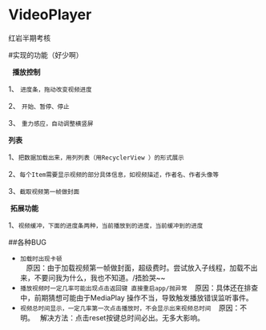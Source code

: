 # VideoPlayer
红岩半期考核

#实现的功能（好少啊）  

   **播放控制**  
   
1、 `进度条，拖动改变视频进度`  
  
2、 `开始、暂停、停止`  
  
3、 `重力感应，自动调整横竖屏`

  **列表**

1、`把数据加载出来，用列列表（用RecyclerView ）的形式展示`

2、`每个Item需要显示视频的部分具体信息，如视频描述，作者名、作者头像等`

3、`截取视频第一帧做封面`

  **拓展功能**
  
1、`视频缓冲，下面的进度条两种，当前播放到的进度，当前缓冲到的进度`


##各种BUG

 * `加载时出现卡顿`   
    原因：由于加载视频第一帧做封面，超级费时。尝试放入子线程，加载不出来，不要问我为什么，我也不知道。/捂脸哭~~
 * `播放视频时一定几率可能出现点击返回键 直接重启app/抛异常`
    原因：具体还在排查中，前期猜想可能由于MediaPlay 操作不当，导致触发播放错误监听事件。
 * `视频总时间显示，一定几率第一次点击播放时，不会显示出来视频总时间`
    原因：不明。   解决方法：点击reset按键总时间必出。无多大影响。
